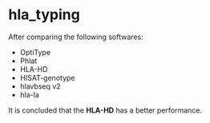 # hla_typing
After comparing the following softwares: 
* OptiType
* Phlat
* HLA-HD
* HISAT-genotype
* hlavbseq v2
* hla-la  

It is concluded that the **HLA-HD** has a better performance.
